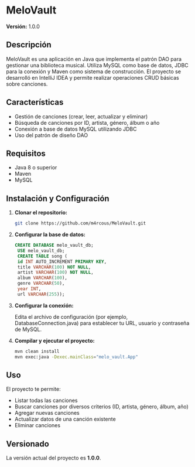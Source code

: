 # MeloVault

**Versión:** 1.0.0

## Descripción

MeloVault es una aplicación en Java que implementa el patrón DAO para gestionar una biblioteca musical. Utiliza MySQL como base de datos, JDBC para la conexión y Maven como sistema de construcción. El proyecto se desarrolló en IntelliJ IDEA y permite realizar operaciones CRUD básicas sobre canciones.

## Características

- Gestión de canciones (crear, leer, actualizar y eliminar)
- Búsqueda de canciones por ID, artista, género, álbum o año
- Conexión a base de datos MySQL utilizando JDBC
- Uso del patrón de diseño DAO

## Requisitos

- Java 8 o superior
- Maven
- MySQL

## Instalación y Configuración

1. **Clonar el repositorio:**

   ```bash
   git clone https://github.com/m4rcous/MeloVault.git
   ```
2. **Configurar la base de datos:**

   ```sql
   CREATE DATABASE melo_vault_db;
    USE melo_vault_db;
    CREATE TABLE song (
    id INT AUTO_INCREMENT PRIMARY KEY,
    title VARCHAR(100) NOT NULL,
    artist VARCHAR(100) NOT NULL,
    album VARCHAR(100),
    genre VARCHAR(50),
    year INT,
    url VARCHAR(255));
   ```
3. **Configurar la conexión:**

   Edita el archivo de configuración (por ejemplo, DatabaseConnection.java) para establecer tu URL, usuario y contraseña de     MySQL.

5. **Compilar y ejecutar el proyecto:**
   
    ```bash
    mvn clean install
    mvn exec:java -Dexec.mainClass="melo_vault.App"
    ```
## Uso

El proyecto te permite:
- Listar todas las canciones
- Buscar canciones por diversos criterios (ID, artista, género, álbum, año)
- Agregar nuevas canciones
- Actualizar datos de una canción existente
- Eliminar canciones

## Versionado
La versión actual del proyecto es **1.0.0**.
